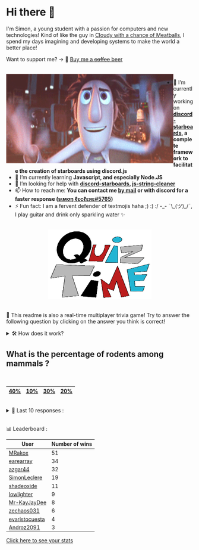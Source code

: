 # Hi there 👋

I'm Simon, a young student with a passion for computers and new technologies!
Kind of like the guy in [Cloudy with a chance of Meatballs](https://www.youtube.com/watch?v=dQw4w9WgXcQ), I spend my days imagining and developing systems to make the world a better place!

Want to support me? -> 🍺 [Buy me a ~~coffee~~ beer](https://www.buymeacoffee.com/SimonLeclere)

<br>

<img width="450" height="240" src="./assets/cloudyWithAChanceOfMeatBalls.gif" align=left>

- 🔭 I’m currently working on **[discord-starboards](https://github.com/SimonLeclere/discord-starboards), a complete framework to facilitate the creation of starboards using discord.js**
- 🌱 I’m currently learning **Javascript, and especially Node.JS**
- 🤔 I’m looking for help with **[discord-starboards](https://github.com/SimonLeclere/discord-starboards), [js-string-cleaner](https://github.com/SimonLeclere/Js-String-Cleaner)**
- 📫 How to reach me: **You can contact me [by mail](mailto:simon-leclere@orange.fr) or with discord for a faster response ([sιмση ℓεcℓεяε#5765](https://discord.com/invite/U2VGrkT))**
- ⚡ Fun fact: I am a fervent defender of textmojis haha ;) :) :/ -\_- ¯\\\_(ツ)\_/¯, I play guitar and drink only sparkling water ✨

<br>

<center><img width="280" height="187" src="./assets/quizTime.gif"></center>

<br>

🎲 This readme is also a real-time multiplayer trivia game! Try to answer the following question by clicking on the answer you think is correct!
<details>
  <summary>🛠️ How does it work?</summary>
  Each answer is a link to a pre-filled issue. When you press "Submit new issue", it triggers a Github action workflow that compares your answer with the correct answer, finds a new question and updates the readme.md file. Not bad huh?! This whole process only takes about 20 seconds!
</details>

## What is the percentage of rodents among mammals ?

<br>

| [40%](https://github.com/SimonLeclere/SimonLeclere/issues/new?title=quiz%7C68%7C40%25&body=Just%20click%20'Submit%20new%20issue'.) | [10%](https://github.com/SimonLeclere/SimonLeclere/issues/new?title=quiz%7C68%7C10%25&body=Just%20click%20'Submit%20new%20issue'.) | [30%](https://github.com/SimonLeclere/SimonLeclere/issues/new?title=quiz%7C68%7C30%25&body=Just%20click%20'Submit%20new%20issue'.) | [20%](https://github.com/SimonLeclere/SimonLeclere/issues/new?title=quiz%7C68%7C20%25&body=Just%20click%20'Submit%20new%20issue'.) |
| - | - | - | - | 

<br>

<details>
  <summary>📒 Last 10 responses :</summary>

- **shadeoxide** answered **Burma** to `Which country is Rangoon the largest city in terms of number of inhabitants ?` (Good answer)
- **zeis974** answered **Queen** to `Who is the only fertile female individual in a bee colony ?` (Good answer)
- **zeis974** answered **R.F.C.B.** to `What acronym designates the central body of the Belgian pigeon sport ?` (Good answer)
- **Janastinou** answered **Betty Kane** to `Who was the Batgirl of the DC Comics universe from 1999 until 2009 ?` (Wrong answer)
- **Darkempire78** answered **In school** to `How is Britney Spears dressed in the clip « ... Baby One More Time » ?` (Good answer)
- **SimonLeclere** answered **May Tea** to `What tea is produced jointly by Nestlé and Coca-Cola ?` (Wrong answer)
- **SimonLeclere** answered **Tintin in the Congo** to `In what adventure does Tintin find himself facing an impressive Yeti ?` (Wrong answer)
- **SimonLeclere** answered **Microsoft Pace** to `What is the small name given to the sport bracelet marketed by Microsoft ?` (Wrong answer)
- **SimonLeclere** answered **Sequoia** to `In the United States, what tree over 83 meters tall is called General Sherman ?` (Good answer)
- **SimonLeclere** answered **Cheese** to `What is the main economic activity of the Pyrenean and Alpine frontiers ?` (Wrong answer)

</details>

<br>

📊 Leaderboard :

| User | Number of wins |
|-|-|
| [MRakox](https://github.com/MRakox) | 51 |
| [earearray](https://github.com/earearray) | 34 |
| [azgar44](https://github.com/azgar44) | 32 |
| [SimonLeclere](https://github.com/SimonLeclere) | 19 |
| [shadeoxide](https://github.com/shadeoxide) | 11 |
| [lowlighter](https://github.com/lowlighter) | 9 |
| [Mr-KayJayDee](https://github.com/Mr-KayJayDee) | 8 |
| [zechaos031](https://github.com/zechaos031) | 6 |
| [evaristocuesta](https://github.com/evaristocuesta) | 4 |
| [Androz2091](https://github.com/Androz2091) | 3 |

[Click here to see your stats](https://github.com/SimonLeclere/SimonLeclere/issues/new?title=MyStats&body=Just%20click%20%27Submit%20new%20issue%27.)

